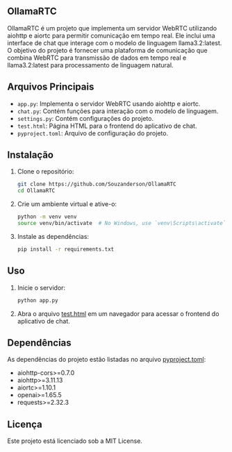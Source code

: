 ## OllamaRTC

OllamaRTC é um projeto que implementa um servidor WebRTC utilizando aiohttp e aiortc para permitir comunicação em tempo real. Ele inclui uma interface de chat que interage com o modelo de linguagem llama3.2:latest. O objetivo do projeto é fornecer uma plataforma de comunicação que combina WebRTC para transmissão de dados em tempo real e llama3.2:latest para processamento de linguagem natural.


## Arquivos Principais

- `app.py`: Implementa o servidor WebRTC usando aiohttp e aiortc.
- `chat.py`: Contém funções para interação com o modelo de linguagem.
- `settings.py`: Contém configurações do projeto.
- `test.html`: Página HTML para o frontend do aplicativo de chat.
- `pyproject.toml`: Arquivo de configuração do projeto.

## Instalação

1. Clone o repositório:
    ```sh
    git clone https://github.com/Souzanderson/OllamaRTC
    cd OllamaRTC
    ```

2. Crie um ambiente virtual e ative-o:
    ```sh
    python -m venv venv
    source venv/bin/activate  # No Windows, use `venv\Scripts\activate`
    ```

3. Instale as dependências:
    ```sh
    pip install -r requirements.txt
    ```

## Uso

1. Inicie o servidor:
    ```sh
    python app.py
    ```

2. Abra o arquivo [test.html](https://github.com/Souzanderson/OllamaRTC/blob/main/test.html) em um navegador para acessar o frontend do aplicativo de chat.

## Dependências

As dependências do projeto estão listadas no arquivo [pyproject.toml](https://github.com/Souzanderson/OllamaRTC/blob/main/pyproject.toml):
- aiohttp-cors>=0.7.0
- aiohttp>=3.11.13
- aiortc>=1.10.1
- openai>=1.65.5
- requests>=2.32.3

## Licença

Este projeto está licenciado sob a MIT License.